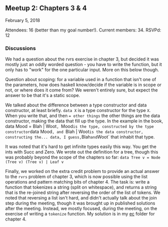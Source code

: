 ## Meetup 2: Chapters 3 & 4

February 5, 2018

Attendees: 16 (better than my goal number!). Current members: 34. RSVPd: 12

### Discussions

We had a question about the rvrs exercise in chapter 3, but decided it was mostly
just an oddly worded question - you have to write the function, but it only has
to "work" for the one particular input. More on this below though.

Question about scoping: for a variable used in a function that isn't one of the
parameters, how does haskell know/decide if the variable is in scope or not, or
where does it come from? We weren't entirely sure, but expect the answer to be
that it's a static scope.

We talked about the difference between a type constructor and data constructor,
at least briefly. `data X` is a type constructor for the type `X`. When you write
that, and then `= other things` the other things are the data constructor, making
the data that fill up the type. In the example in the book,
data Mood = Blah | Woot`, `Mood` is the type, constructed by the type constructor
`data Mood`, and `Blah | Woot` is the data constructor, constructing the... data,
I guess, `Blah` and `Woot` that inhabit that type.

It was noted that it's hard to get infinite types easily this way. You get the
ints with Succ and Zero. We wrote out the definition for a tree, though this
was probably beyond the scope of the chapters so far:
`data Tree v = Node (Tree v) (Tree v) | Leaf v`

Finally, we worked on the extra credit problem to provide an actual answer to
the `rvrs` problem of chapter 3, which is now possible using the list operations
and pattern matching bits of chapter 4. The task is: write a function that
tokenizes a string (split on whitespace), and returns a string that is the
re-joined string after reversing the order of the list of tokens. We noted that
reversing a list isn't hard, and didn't actually talk about the join step during
the meeting, though it was brought up in published solutions after the meeting.
Instead, we mostly focused, during the meeting, on the exercise of writing a
`tokenize` function. My solution is in my [ec](ec) folder for chapter 4.

